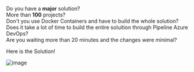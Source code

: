 Do you have a **major** solution? <br />
More than **100** projects? <br />
Don't you use Docker Containers and have to build the whole solution? <br />
Does it take a lot of time to build the entire soluition through Pipeline Azure DevOps? <br />
Are you waiting more than 20 minutes and the changes were minimal? <br />

Here is the Solution! <br />


![image](https://github.com/user-attachments/assets/446de0d0-5a15-41ef-8f04-c93038bb91e4)


